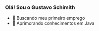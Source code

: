 ### Olá! Sou o Gustavo Schimith

- 🔭 Buscando meu primeiro emprego
- 🌱 Aprimorando conhecimentos em Java
